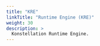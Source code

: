 ```yaml
---
title: "KRE"
linkTitle: "Runtime Engine (KRE)"
weight: 30
description: >
  Konstellation Runtime Engine.
---
```

